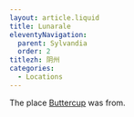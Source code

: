 ```yaml
---
layout: article.liquid
title: Lunarale
eleventyNavigation:
  parent: Sylvandia
  order: 2
titlezh: 阴州
categories:
  - Locations
---
```


The place [Buttercup](/characters/buttercup/) was from.

